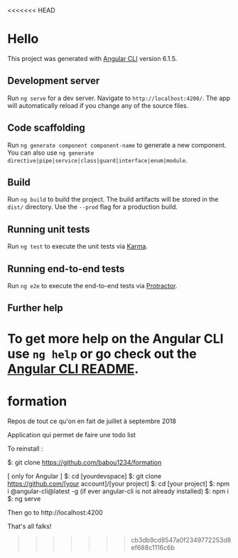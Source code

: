 <<<<<<< HEAD
# Hello

This project was generated with [Angular CLI](https://github.com/angular/angular-cli) version 6.1.5.

## Development server

Run `ng serve` for a dev server. Navigate to `http://localhost:4200/`. The app will automatically reload if you change any of the source files.

## Code scaffolding

Run `ng generate component component-name` to generate a new component. You can also use `ng generate directive|pipe|service|class|guard|interface|enum|module`.

## Build

Run `ng build` to build the project. The build artifacts will be stored in the `dist/` directory. Use the `--prod` flag for a production build.

## Running unit tests

Run `ng test` to execute the unit tests via [Karma](https://karma-runner.github.io).

## Running end-to-end tests

Run `ng e2e` to execute the end-to-end tests via [Protractor](http://www.protractortest.org/).

## Further help

To get more help on the Angular CLI use `ng help` or go check out the [Angular CLI README](https://github.com/angular/angular-cli/blob/master/README.md).
=======
# formation
Repos de tout ce qu'on en fait de juillet à septembre 2018

Application qui permet de faire une todo list

To reinstall :

$: git clone https://github.com/babou1234/formation

[ only for Angular ]
$: cd [yourdevspace]
$: git clone https://github.com/[your account]/[your project]
$: cd [your project]
$: npm i @angular-cli@latest -g (if ever angular-cli is not already installed)
$: npm i
$: ng serve

Then go to http://localhost:4200

That's all falks!
>>>>>>> cb3db9cd8547a0f2349772253d8ef688c1116c6b
